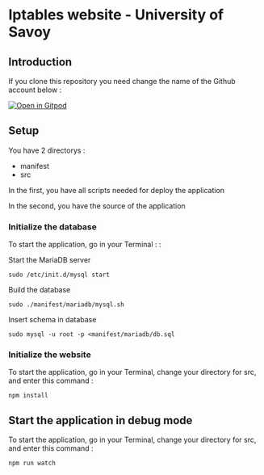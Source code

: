 # Iptables website - University of Savoy

## Introduction

If you clone this repository you need change the name of the Github account below :

[![Open in Gitpod](https://gitpod.io/button/open-in-gitpod.svg)](https://gitpod.io/#https://github.com/MarcellinUSMB/univsmb-website-full)

## Setup 

You have 2 directorys :
- manifest
- src

In the first, you have all scripts needed for deploy the application

In the second, you have the source of the application

### Initialize the database

To start the application, go in your Terminal : :

Start the MariaDB server

`sudo /etc/init.d/mysql start`

Build the database

`sudo ./manifest/mariadb/mysql.sh`

Insert schema in database

`sudo mysql -u root -p <manifest/mariadb/db.sql`

### Initialize the website

To start the application, go in your Terminal, change your directory for src, and enter this command :

`npm install`

 ## Start the application in debug mode

To start the application, go in your Terminal, change your directory for src, and enter this command :

 `npm run watch`
